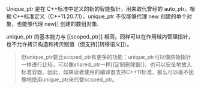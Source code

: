 Unique_ptr 是在 C++标准中定义的新的智能指针，用来取代曾经的 auto_ptr。根据 C++标准定义（C++11.20.7.1），unique_ptr 不仅能够代理 new 创建的单个对象，也能够代理 new[] 创建的数组对象.

unique_ptr 的基本能力与 [[scoped_ptr]] 相同，同样可以在作用域内管理指针，也不允许拷贝构造和拷贝赋值（但支持[[转移语义]]）。

> 但unique_ptr要比scoped_ptr有更多的功能：unique_ptr可以像原始指针一样进行比较，可以像shared_ptr一样[[定制删除器]]，也可以安全地放入标准容器。因此，如果读者使用的编译器支持C++11标准，那么可以毫不犹豫地使用unique_ptr来代替scoped_ptr。